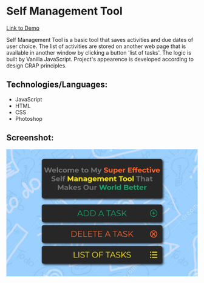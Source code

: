 # Self Management Tool

[Link to Demo](http://portfolio.alexandrpasko.com)

Self Management Tool is a basic tool that saves activities and due dates of user choice. The list of activities are stored on another web page that is available in another window by clicking a button 'list of tasks'. The logic is built by Vanilla JavaScript. Project's appearence is developed according to design CRAP principles.

## Technologies/Languages:
* JavaScript
* HTML
* CSS
* Photoshop

## Screenshot:
![Screenshot of layout](screenshot.jpg)